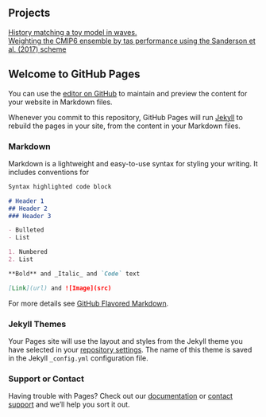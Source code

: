 ## Projects

[History matching a toy model in waves.](https://dougmcneall.github.io/waves/hmwave_demo_0.html)  
[Weighting the CMIP6 ensemble by tas performance using the Sanderson et al. (2017) scheme](https://dougmcneall.github.io/cmip6/tas_weighting.html)  


## Welcome to GitHub Pages

You can use the [editor on GitHub](https://github.com/dougmcneall/dougmcneall.github.io/edit/master/index.md) to maintain and preview the content for your website in Markdown files.

Whenever you commit to this repository, GitHub Pages will run [Jekyll](https://jekyllrb.com/) to rebuild the pages in your site, from the content in your Markdown files.

### Markdown

Markdown is a lightweight and easy-to-use syntax for styling your writing. It includes conventions for

```markdown
Syntax highlighted code block

# Header 1
## Header 2
### Header 3

- Bulleted
- List

1. Numbered
2. List

**Bold** and _Italic_ and `Code` text

[Link](url) and ![Image](src)
```

For more details see [GitHub Flavored Markdown](https://guides.github.com/features/mastering-markdown/).

### Jekyll Themes

Your Pages site will use the layout and styles from the Jekyll theme you have selected in your [repository settings](https://github.com/dougmcneall/dougmcneall.github.io/settings). The name of this theme is saved in the Jekyll `_config.yml` configuration file.

### Support or Contact

Having trouble with Pages? Check out our [documentation](https://help.github.com/categories/github-pages-basics/) or [contact support](https://github.com/contact) and we’ll help you sort it out.
